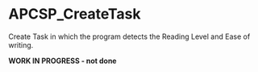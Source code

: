 # APCSP_CreateTask #
<p>Create Task in which the program detects the Reading Level and Ease of writing.</p>
<b>WORK IN PROGRESS - not done</b>
  
